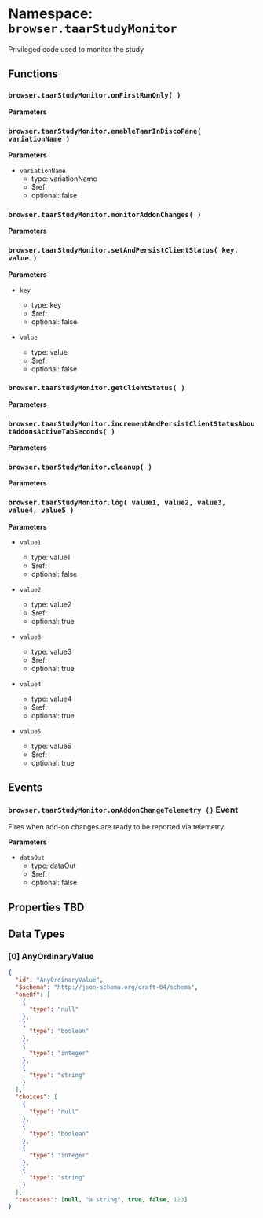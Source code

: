 # Namespace: `browser.taarStudyMonitor`

Privileged code used to monitor the study

## Functions

### `browser.taarStudyMonitor.onFirstRunOnly( )`

**Parameters**

### `browser.taarStudyMonitor.enableTaarInDiscoPane( variationName )`

**Parameters**

* `variationName`
  * type: variationName
  * $ref:
  * optional: false

### `browser.taarStudyMonitor.monitorAddonChanges( )`

**Parameters**

### `browser.taarStudyMonitor.setAndPersistClientStatus( key, value )`

**Parameters**

* `key`

  * type: key
  * $ref:
  * optional: false

* `value`
  * type: value
  * $ref:
  * optional: false

### `browser.taarStudyMonitor.getClientStatus( )`

**Parameters**

### `browser.taarStudyMonitor.incrementAndPersistClientStatusAboutAddonsActiveTabSeconds( )`

**Parameters**

### `browser.taarStudyMonitor.cleanup( )`

**Parameters**

### `browser.taarStudyMonitor.log( value1, value2, value3, value4, value5 )`

**Parameters**

* `value1`

  * type: value1
  * $ref:
  * optional: false

* `value2`

  * type: value2
  * $ref:
  * optional: true

* `value3`

  * type: value3
  * $ref:
  * optional: true

* `value4`

  * type: value4
  * $ref:
  * optional: true

* `value5`
  * type: value5
  * $ref:
  * optional: true

## Events

### `browser.taarStudyMonitor.onAddonChangeTelemetry ()` Event

Fires when add-on changes are ready to be reported via telemetry.

**Parameters**

* `dataOut`
  * type: dataOut
  * $ref:
  * optional: false

## Properties TBD

## Data Types

### [0] AnyOrdinaryValue

```json
{
  "id": "AnyOrdinaryValue",
  "$schema": "http://json-schema.org/draft-04/schema",
  "oneOf": [
    {
      "type": "null"
    },
    {
      "type": "boolean"
    },
    {
      "type": "integer"
    },
    {
      "type": "string"
    }
  ],
  "choices": [
    {
      "type": "null"
    },
    {
      "type": "boolean"
    },
    {
      "type": "integer"
    },
    {
      "type": "string"
    }
  ],
  "testcases": [null, "a string", true, false, 123]
}
```
